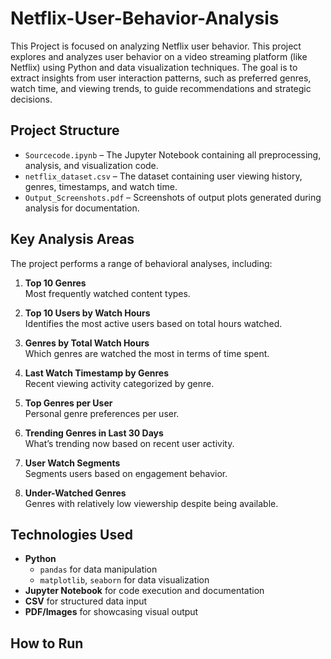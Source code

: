 # Netflix-User-Behavior-Analysis
This Project is focused on analyzing Netflix user behavior.
This project explores and analyzes user behavior on a video streaming platform (like Netflix) using Python and data visualization techniques. The goal is to extract insights from user interaction patterns, such as preferred genres, watch time, and viewing trends, to guide recommendations and strategic decisions.

## Project Structure

- `Sourcecode.ipynb` – The Jupyter Notebook containing all preprocessing, analysis, and visualization code.
- `netflix_dataset.csv` – The dataset containing user viewing history, genres, timestamps, and watch time.
- `Output_Screenshots.pdf` – Screenshots of output plots generated during analysis for documentation.

## Key Analysis Areas

The project performs a range of behavioral analyses, including:

1. **Top 10 Genres**  
   Most frequently watched content types.

2. **Top 10 Users by Watch Hours**  
   Identifies the most active users based on total hours watched.

3. **Genres by Total Watch Hours**  
   Which genres are watched the most in terms of time spent.

4. **Last Watch Timestamp by Genres**  
   Recent viewing activity categorized by genre.

5. **Top Genres per User**  
   Personal genre preferences per user.

6. **Trending Genres in Last 30 Days**  
   What’s trending now based on recent user activity.

7. **User Watch Segments**  
   Segments users based on engagement behavior.

8. **Under-Watched Genres**  
   Genres with relatively low viewership despite being available.

## Technologies Used

- **Python**
  - `pandas` for data manipulation
  - `matplotlib`, `seaborn` for data visualization
- **Jupyter Notebook** for code execution and documentation
- **CSV** for structured data input
- **PDF/Images** for showcasing visual output

## How to Run
